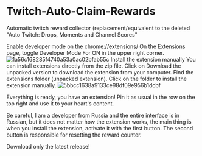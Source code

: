 # Twitch-Auto-Claim-Rewards
Automatic twitch reward collector (replacement/equivalent to the deleted "Auto Twitch: Drops, Moments and Channel Scores"

Enable developer mode on the chrome://extensions/ On the Extensions page, toggle Developer Mode For ON in the upper right corner.
![1a56c168285f4740a53a0ac02bfab55c](https://github.com/user-attachments/assets/149c2c12-8243-4abd-9adb-54645a31d40a)
Install the extension manually You can install extensions directly from the zip file. Click on Download the unpacked version to download the extension from your computer. Find the extensions folder (unpacked extension). Click on the folder to install the extension manually. ![5bbcc1638a9133ce98df09e956b1dcbf](https://github.com/user-attachments/assets/2ade7ec1-50f6-4bb8-b6ea-e6b2d9758d98)

Everything is ready, you have an extension! Pin it as usual in the row on the top right and use it to your heart's content.

Be careful, I am a developer from Russia and the entire interface is in Russian, but it does not matter how the extension works, the main thing is when you install the extension, activate it with the first button. The second button is responsible for resetting the reward counter.

Download only the latest release!
